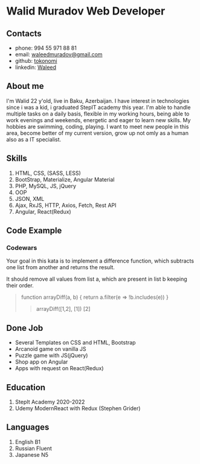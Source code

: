 
# Walid Muradov Web Developer

## Contacts
* phone: 994 55 971 88 81
* email: waleedmuradov@gmail.com
* github: [tokonomi](https://github.com/tokonomi)
* linkedin: [Waleed](https://www.linkedin.com/in/waleed99/)

## About me
I'm Walid 22 y'old, live in Baku, Azerbaijan. I have interest in technologies since i was a kid, i graduated StepIT academy this year. I'm able to handle multiple tasks on a daily basis, 
flexible in my working hours, being able to work evenings and weekends, energetic and eager to learn new skills. My hobbies are swimming, coding, playing. I want to meet new people
in this area, become better of my current version, grow up not omly as a human also as a IT specialist.

## Skills
1. HTML, CSS, (SASS, LESS)
2. BootStrap, Materialize, Angular Material
3. PHP, MySQL, JS, jQuery
4. OOP
5. JSON, XML
6. Ajax, RxJS, HTTP, Axios, Fetch, Rest API
7. Angular, React(Redux)

## Code Example
### Codewars
Your goal in this kata is to implement a difference function, which subtracts one list from another and returns the result.

It should remove all values from list a, which are present in list b keeping their order.

> function arrayDiff(a, b) {
  return a.filter(e => !b.includes(e))
}
>>arrayDiff([1,2], [1]) [2]

## Done Job

* Several Templates on CSS and HTML, Bootstrap
* Arcanoid game on vanilla JS
* Puzzle game with JS(jQuery)
* Shop app on Angular
* Apps with request on React(Redux)

## Education

1. StepIt Academy 2020-2022
2. Udemy ModernReact with Redux (Stephen Grider)

## Languages

1. English B1
2. Russian Fluent
3. Japanese N5

